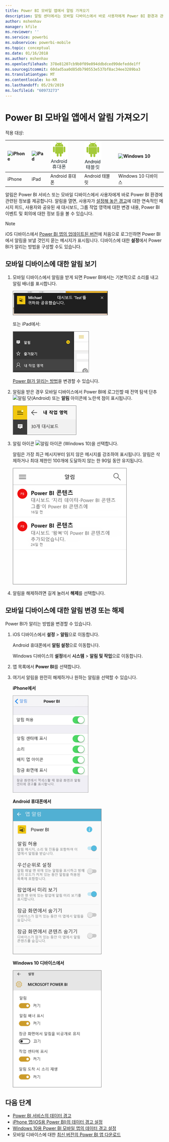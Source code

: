 ```yaml
---
title: Power BI 모바일 앱에서 알림 가져오기
description: 알림 센터에서는 모바일 디바이스에서 바로 사용자에게 Power BI 환경과 관련된 정보를 제공합니다.
author: mshenhav
manager: kfile
ms.reviewer: ''
ms.service: powerbi
ms.subservice: powerbi-mobile
ms.topic: conceptual
ms.date: 01/16/2018
ms.author: mshenhav
ms.openlocfilehash: 378e81207cb9b0f09e094ddbdced99defedde1ff
ms.sourcegitcommit: 60dad5aa0d85db790553e537bf8ac34ee3289ba3
ms.translationtype: MT
ms.contentlocale: ko-KR
ms.lasthandoff: 05/29/2019
ms.locfileid: "60973273"
---
```

# <a name="get-notifications-in-the-power-bi-mobile-apps"></a>Power BI 모바일 앱에서 알림 가져오기
적용 대상:

| ![iPhone](./media/mobile-apps-notification-center/iphone-logo-50-px.png) | ![iPad](./media/mobile-apps-notification-center/ipad-logo-50-px.png) | ![Android 휴대폰](./media/mobile-apps-notification-center/android-phone-logo-50-px.png) | ![Android 태블릿](./media/mobile-apps-notification-center/android-tablet-logo-50-px.png) | ![Windows 10](./media/mobile-apps-notification-center/win-10-logo-50-px.png) |
|:--- |:--- |:--- |:--- |:--- |
| iPhone |iPad |Android 휴대폰 |Android 태블릿 |Windows 10 디바이스 |

알림은 Power BI 서비스 또는 모바일 디바이스에서 사용자에게 바로 Power BI 환경에 관련된 정보를 제공합니다. 알림을 열면, 사용자가 [설정해 놓은 경고](mobile-set-data-alerts-in-the-mobile-apps.md)에 대한 연속적인 메시지 피드, 사용자와 공유된 새 대시보드, 그룹 작업 영역에 대한 변경 내용, Power BI 이벤트 및 회의에 대한 정보 등을 볼 수 있습니다.

> [!NOTE]
> iOS 디바이스에서 [Power BI 앱의 업데이트된 버전](https://powerbi.microsoft.com/mobile/)에 처음으로 로그인하면 Power BI에서 알림을 보낼 것인지 묻는 메시지가 표시됩니다. 디바이스에 대한 **설정**에서 Power BI가 알리는 방법을 구성할 수도 있습니다. 
> 
> 

## <a name="view-notifications-on-your-mobile-device"></a>모바일 디바이스에 대한 알림 보기
1. 모바일 디바이스에서 알림을 받게 되면 Power BI에서는 기본적으로 소리를 내고 알림 배너를 표시합니다.
   
   ![알림 배너](./media/mobile-apps-notification-center/power-bi-mobile-notification-banner.png)
   
   또는 iPad에서:
   
   ![알림](./media/mobile-apps-notification-center/power-bi-ipad-notifications.png)
   
   [Power BI가 알리는 방법](mobile-apps-notification-center.md#change-or-turn-off-notifications-on-your-mobile-device)을 변경할 수 있습니다.
2. 알림을 받은 경우 모바일 디바이스에서 Power BI에 로그인할 때 전역 탐색 단추 ![알림 닷](./media/mobile-apps-notification-center/power-bi-android-menu-notifications-icon.png)(Android) 또는 **알림** 아이콘에 노란색 점이 표시됩니다. 
   
   ![알림 닷](./media/mobile-apps-notification-center/power-bi-windows-10-notifications.png)
3. 알림 아이콘 ![알림 아이콘](./media/mobile-apps-notification-center/power-bi-windows-10-notification-icon.png) (Windows 10)을 선택합니다.
   
    알림은 가장 최근 메시지부터 읽지 않은 메시지를 강조하여 표시됩니다. 알림은 삭제하거나 최대 제한인 100개에 도달하지 않는 한 90일 동안 유지됩니다.
   
   ![iOS 알림 목록](./media/mobile-apps-notification-center/power-bi-iphone-notifications-list.png)
4. 알림을 해제하려면 길게 눌러서 **해제**를 선택합니다.

## <a name="change-or-turn-off-notifications-on-your-mobile-device"></a>모바일 디바이스에 대한 알림 변경 또는 해제
Power BI가 알리는 방법을 변경할 수 있습니다.

1. iOS 디바이스에서 **설정** > **알림**으로 이동합니다. 
   
    Android 휴대폰에서 **알림 설정**으로 이동합니다.
   
    Windows 디바이스의 **설정**에서 **시스템** > **알림 및 작업**으로 이동합니다.
2. 앱 목록에서 **Power BI**를 선택합니다. 
3. 여기서 알림을 완전히 해제하거나 원하는 알림을 선택할 수 있습니다.
   
    **iPhone에서**
   
    ![알림 선택](./media/mobile-apps-notification-center/power-bi-notifications-iphone-settings.png)
   
    **Android 휴대폰에서**
   
    ![알림 선택](./media/mobile-apps-notification-center/power-bi-notifications-android-settings.png)

    **Windows 10 디바이스에서**

    ![알림 선택](./media/mobile-apps-notification-center/power-bi-notifications-windows10-settings.png)

## <a name="next-steps"></a>다음 단계
* [Power BI 서비스의 데이터 경고](../../service-set-data-alerts.md)
* [iPhone 앱(iOS용 Power BI)의 데이터 경고 설정](mobile-set-data-alerts-in-the-mobile-apps.md)
* [Windows 10용 Power BI 모바일 앱의 데이터 경고 설정](mobile-set-data-alerts-in-the-mobile-apps.md)
* 모바일 디바이스에 대한 [최신 버전의 Power BI 앱 다운로드](https://powerbi.microsoft.com/mobile/)

